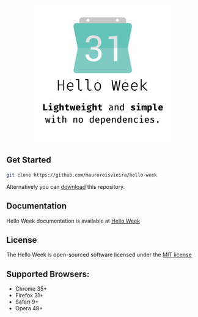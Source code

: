 <p align="center">
    <img src="./static/images/helloweek.png" alt="Hello Week" width="360">
</p>

## Get Started

```bash
git clone https://github.com/mauroreisvieira/hello-week
```

Alternatively you can [download](https://codeload.github.com/mauroreisvieira/hello-week/zip/master) this repository.

## Documentation

Hello Week documentation is available at [Hello Week](https://hello-week.mauroreisvieira.now.sh/#/)

## License

The Hello Week is open-sourced software licensed under the [MIT license](http://opensource.org/licenses/MIT)

## Supported Browsers:

-   Chrome 35+
-   Firefox 31+
-   Safari 9+
-   Opera 48+
